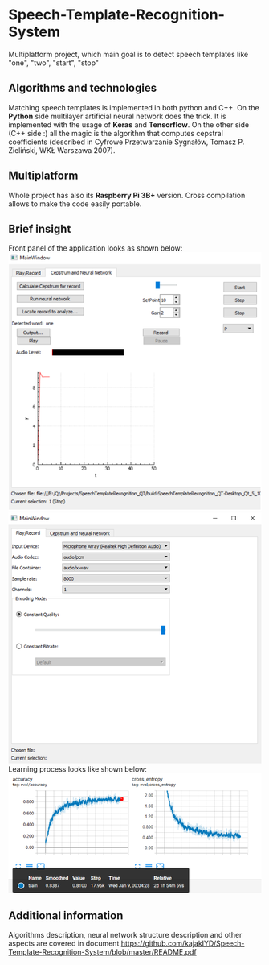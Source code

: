 # Speech-Template-Recognition-System
Multiplatform project, which main goal is to detect speech templates like "one", "two", "start", "stop"

## Algorithms and technologies
Matching speech templates is implemented in both python and C++. On the **Python** side multilayer artificial neural network does the trick. It is implemented with the usage of **Keras** and **Tensorflow**. On the other side (C++ side :) all the magic is the algorithm that computes cepstral coefficients (described in Cyfrowe Przetwarzanie Sygnałów, Tomasz P. Zieliński, WKŁ Warszawa 2007).

## Multiplatform
Whole project has also its **Raspberry Pi 3B+** version. Cross compilation allows to make the code easily portable.


## Brief insight
Front panel of the application looks as shown below:
![Cepstrum_NN_Tab](https://github.com/kajakIYD/Speech-Template-Recognition-System/blob/master/DocumentationImages/Cepstrum_NN_Tab.png)
![Play_Record_Tab](https://github.com/kajakIYD/Speech-Template-Recognition-System/blob/master/DocumentationImages/Play_Record_Tab.png)
<br>
Learning process looks like shown below:
<br>
![Learning_Process](https://github.com/kajakIYD/Speech-Template-Recognition-System/blob/master/DocumentationImages/Learning_Process.png)

## Additional information
Algorithms description, neural network structure description and other aspects are covered in document
https://github.com/kajakIYD/Speech-Template-Recognition-System/blob/master/README.pdf
